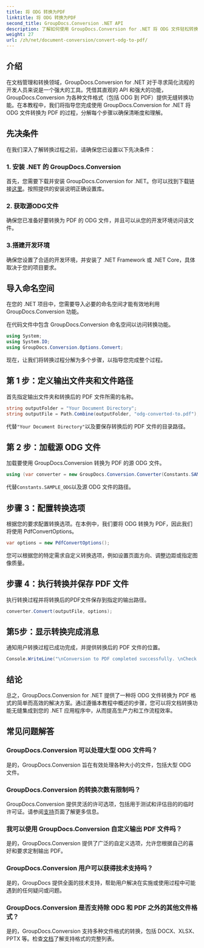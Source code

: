 ```yaml
---
title: 将 ODG 转换为PDF
linktitle: 将 ODG 转换为PDF
second_title: GroupDocs.Conversion .NET API
description: 了解如何使用 GroupDocs.Conversion for .NET 将 ODG 文件轻松转换为 PDF。增强您的文档管理能力。
weight: 27
url: /zh/net/document-conversion/convert-odg-to-pdf/
---
```

## 介绍
在文档管理和转换领域，GroupDocs.Conversion for .NET 对于寻求简化流程的开发人员来说是一个强大的工具。凭借其直观的 API 和强大的功能，GroupDocs.Conversion 为各种文件格式（包括 ODG 到 PDF）提供无缝转换功能。在本教程中，我们将指导您完成使用 GroupDocs.Conversion for .NET 将 ODG 文件转换为 PDF 的过程，分解每个步骤以确保清晰度和理解。
## 先决条件
在我们深入了解转换过程之前，请确保您已设置以下先决条件：
### 1. 安装 .NET 的 GroupDocs.Conversion
首先，您需要下载并安装 GroupDocs.Conversion for .NET。你可以找到下载链接[这里](https://releases.groupdocs.com/conversion/net/)。按照提供的安装说明正确设置库。
### 2. 获取源ODG文件
确保您已准备好要转换为 PDF 的 ODG 文件，并且可以从您的开发环境访问该文件。
### 3.搭建开发环境
确保您设置了合适的开发环境，并安装了 .NET Framework 或 .NET Core，具体取决于您的项目要求。

## 导入命名空间
在您的 .NET 项目中，您需要导入必要的命名空间才能有效地利用 GroupDocs.Conversion 功能。

在代码文件中包含 GroupDocs.Conversion 命名空间以访问转换功能。
```csharp
using System;
using System.IO;
using GroupDocs.Conversion.Options.Convert;
```

现在，让我们将转换过程分解为多个步骤，以指导您完成整个过程。
## 第 1 步：定义输出文件夹和文件路径
首先指定输出文件夹和转换后的 PDF 文件所需的名称。
```csharp
string outputFolder = "Your Document Directory";
string outputFile = Path.Combine(outputFolder, "odg-converted-to.pdf");
```
代替`"Your Document Directory"`以及要保存转换后的 PDF 文件的目录路径。
## 第 2 步：加载源 ODG 文件
加载要使用 GroupDocs.Conversion 转换为 PDF 的源 ODG 文件。
```csharp
using (var converter = new GroupDocs.Conversion.Converter(Constants.SAMPLE_ODG))
```
代替`Constants.SAMPLE_ODG`以及源 ODG 文件的路径。
## 步骤 3：配置转换选项
根据您的要求配置转换选项。在本例中，我们要将 ODG 转换为 PDF，因此我们将使用 PdfConvertOptions。
```csharp
var options = new PdfConvertOptions();
```
您可以根据您的特定需求自定义转换选项，例如设置页面方向、调整边距或指定图像质量。
## 步骤 4：执行转换并保存 PDF 文件
执行转换过程并将转换后的PDF文件保存到指定的输出路径。
```csharp
converter.Convert(outputFile, options);
```
## 第5步：显示转换完成消息
通知用户转换过程已成功完成，并提供转换后的 PDF 文件的位置。
```csharp
Console.WriteLine("\nConversion to PDF completed successfully. \nCheck output in {0}", outputFolder);
```

## 结论
总之，GroupDocs.Conversion for .NET 提供了一种将 ODG 文件转换为 PDF 格式的简单而高效的解决方案。通过遵循本教程中概述的步骤，您可以将文档转换功能无缝集成到您的 .NET 应用程序中，从而提高生产力和工作流程效率。
## 常见问题解答
### GroupDocs.Conversion 可以处理大型 ODG 文件吗？
是的，GroupDocs.Conversion 旨在有效处理各种大小的文件，包括大型 ODG 文件。
### GroupDocs.Conversion 的转换次数有限制吗？
 GroupDocs.Conversion 提供灵活的许可选项，包括用于测试和评估目的的临时许可证。请参阅[支持](https://forum.groupdocs.com/c/conversion/11)页面了解更多信息。
### 我可以使用 GroupDocs.Conversion 自定义输出 PDF 文件吗？
是的，GroupDocs.Conversion 提供了广泛的自定义选项，允许您根据自己的喜好和要求定制输出 PDF。
### GroupDocs.Conversion 用户可以获得技术支持吗？
是的，GroupDocs 提供全面的技术支持，帮助用户解决在实施或使用过程中可能遇到的任何疑问或问题。
### GroupDocs.Conversion 是否支持除 ODG 和 PDF 之外的其他文件格式？
是的，GroupDocs.Conversion 支持多种文件格式的转换，包括 DOCX、XLSX、PPTX 等。检查[文档](https://tutorials.groupdocs.com/conversion/net/)了解支持格式的完整列表。